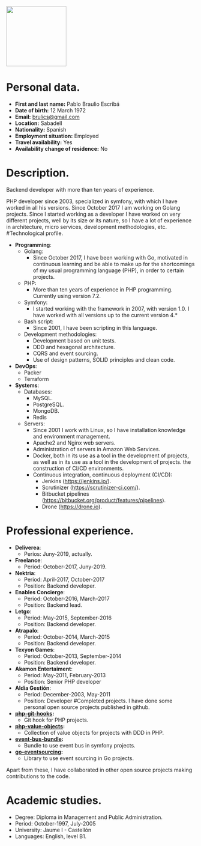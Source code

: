 <img src="https://avatars3.githubusercontent.com/u/760646?s=460&v=4" width="160">

# Personal data.
* **First and last name:** Pablo Braulio Escribá
* **Date of birth:** 12 March 1972
* **Email:** brulics@gmail.com
* **Location:** Sabadell
* **Nationality:** Spanish
* **Employment situation:** Employed
* **Travel availability:** Yes
* **Availability change of residence:** No

# Description.
Backend developer with more than ten years of experience.

PHP developer since 2003, specialized in symfony, with which I have worked in all his
versions. Since October 2017 I am working on Golang projects.
Since I started working as a developer I have worked on very different projects, well
by its size or its nature, so I have a lot of experience in architecture, micro
services, development methodologies, etc.
#Technological profile.
* **Programming**:
    * Golang:
        * Since October 2017, I have been working with Go, motivated in continuous learning and be able to make up for the shortcomings of my usual programming language (PHP), in order to certain projects.
    * PHP:
        * More than ten years of experience in PHP programming. Currently using version 7.2. 
    * Symfony:
        * I started working with the framework in 2007, with version 1.0. I have worked with all versions up to the current version 4.*
    * Bash script:
        * Since 2001, I have been scripting in this language.
    * Development methodologies:
        * Development based on unit tests.
        * DDD and hexagonal architecture.
        * CQRS and event sourcing.
        * Use of design patterns, SOLID principles and clean code.
* **DevOps**:
     * Packer
     * Terraform
* **Systems**:
     * Databases:
        * MySQL.
        * PostgreSQL.
        * MongoDB.
        * Redis
     * Servers:
        * Since 2001 I work with Linux, so I have installation knowledge and environment management.
        * Apache2 and Nginx web servers.
        * Administration of servers in Amazon Web Services.
        * Docker, both in its use as a tool in the development of projects, as well as in its use as a tool in the development of projects. the construction of CI/CD environments.
        * Continuous integration, continuous deployment (CI/CD):
            * Jenkins (https://jenkins.io/).
            * Scrutinizer (https://scrutinizer-ci.com/).
            * Bitbucket pipelines (https://bitbucket.org/product/features/pipelines).
            * Drone (https://drone.io).
# Professional experience.
 * **Deliverea**:
    * Perios: Juny-2019, actually.
 * **Freelance**:
    * Period: October-2017, Juny-2019.
 * **Nektria**:
    * Period: April-2017, October-2017
    * Position: Backend developer.
* **Enables Concierge**:
    * Period: October-2016, March-2017
    * Position: Backend lead.
* **Letgo**:
    * Period: May-2015, September-2016
    * Position: Backend developer.
* **Atrapalo**:
    * Period: October-2014, March-2015
    * Position: Backend developer.
* **Texyon Games**:
    * Period: October-2013, September-2014
    * Position: Backend developer.
* **Akamon Entertaiment**:
    * Period: May-2011, February-2013
    * Position: Senior PHP developer
* **Aldia Gestión**:
    * Period: December-2003, May-2011
    * Position: Developer
#Completed projects.
I have done some personal open source projects published in github. 
* **[php-git-hooks](https://github.com/bruli/php-git-hooks):**
    * Git hook for PHP projects. 
* **[php-value-objects](https://github.com/bruli/php-value-objects):**
    * Collection of value objects for projects with DDD in PHP. 
* **[event-bus-bundle](https://github.com/bruli/event-bus-bundle):**
    * Bundle to use event bus in symfony projects. 
* **[go-eventsourcing](https://github.com/bruli/go-eventsourcing):**
    * Library to use event sourcing in Go projects.

Apart from these, I have collaborated in other open source projects making contributions to the code.
# Academic studies.
* Degree: Diploma in Management and Public Administration.
* Period: October-1997, July-2005
* University: Jaume I - Castellón
* Languages: English, level B1.

